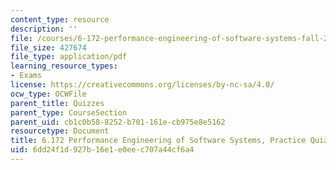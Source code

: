 ```yaml
---
content_type: resource
description: ''
file: /courses/6-172-performance-engineering-of-software-systems-fall-2018/6dd24f1d927b16e1e0eec707a44cf6a4_MIT6_172F18_practicequiz1.pdf
file_size: 427674
file_type: application/pdf
learning_resource_types:
- Exams
license: https://creativecommons.org/licenses/by-nc-sa/4.0/
ocw_type: OCWFile
parent_title: Quizzes
parent_type: CourseSection
parent_uid: cb1c0b58-8252-b701-161e-cb975e8e5162
resourcetype: Document
title: 6.172 Performance Engineering of Software Systems, Practice Quiz 1
uid: 6dd24f1d-927b-16e1-e0ee-c707a44cf6a4
---
```

